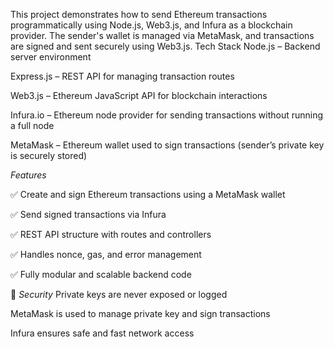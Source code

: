 This project demonstrates how to send Ethereum transactions programmatically using Node.js, Web3.js, and Infura as a blockchain provider. The sender's wallet is managed via MetaMask, and transactions are signed and sent securely using Web3.js.
 Tech Stack
Node.js – Backend server environment

Express.js – REST API for managing transaction routes

Web3.js – Ethereum JavaScript API for blockchain interactions

Infura.io – Ethereum node provider for sending transactions without running a full node

MetaMask – Ethereum wallet used to sign transactions (sender’s private key is securely stored)

*Features*

✅ Create and sign Ethereum transactions using a MetaMask wallet

✅ Send signed transactions via Infura

✅ REST API structure with routes and controllers

✅ Handles nonce, gas, and error management

✅ Fully modular and scalable backend code

🔐 *Security*
Private keys are never exposed or logged

MetaMask is used to manage private key and sign transactions

Infura ensures safe and fast network access

